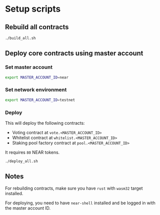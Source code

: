 # Setup scripts

## Rebuild all contracts

```bash
./build_all.sh
```

## Deploy core contracts using master account

### Set master account

```bash
export MASTER_ACCOUNT_ID=near
```

### Set network environment

```bash
export MASTER_ACCOUNT_ID=testnet
```

### Deploy

This will deploy the following contracts:

- Voting contract at `vote.<MASTER_ACCOUNT_ID>`
- Whitelist contract at `whitelist.<MASTER_ACCOUNT_ID>`
- Staking pool factory contract at `pool.<MASTER_ACCOUNT_ID>`

It requires `80` NEAR tokens.

```bash
./deploy_all.sh
```

## Notes

For rebuilding contracts, make sure you have `rust` with `wasm32` target installed.

For deploying, you need to have `near-shell` installed and be logged in with the master account ID.
